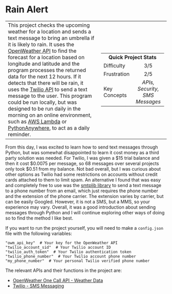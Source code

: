 # Rain Alert

<table border='0'>
<tr>
  <td>
  This project checks the upcoming weather for a location and sends a text message to bring an umbrella if it is likely to rain. It uses the <a href="https://openweathermap.org/api/one-call-api">OpenWeather API</a> to find the forecast for a location based on longitude and latitude and the program processes the returned data for the next 12 hours. If it detects that there will be rain, it uses the <a href="https://www.twilio.com/">Twilio API</a> to send a text message to the user. This program could be run locally, but was designed to be run daily in the morning on an online environment, such as <a href="https://aws.amazon.com/lambda/">AWS Lambda</a> or <a href="https://www.pythonanywhere.com/">PythonAnywhere</a>, to act as a daily reminder.
  </td>
  <td>
    <div>
      <table>
        <tr>
          <td align='center' colspan="2"><strong>Quick Project Stats</strong></td>
        </tr>
        <tr>
          <td>Difficulty</td>
          <td align='center'>3/5</td>
        </tr>
        <tr>
          <td>Frustration</td>
          <td align='center'>2/5</td>
        </tr>
        <tr>
          <td>Key Concepts</td>
          <td align='center'><em>APIs, Security, SMS Messages</em></td>
        </tr>
      </table>
    </div>
  </td>
</tr>
</table>

From this day, I was excited to learn how to send text messages through Python, but was somewhat disappointed to learn it cost money as a third party solution was needed. For Twilio, I was given a $15 trial balance and then it cost $0.0075 per message, so 68 messages over several projects only took $0.51 from my balance. Not bad overall, but I was curious about other options as Twilio had some restrictions on accounts without credit cards attached to them to limit spam. An alternative I found that was easy and completely free to use was the <a href="https://docs.python.org/3/library/smtplib.html">smtplib library</a> to send a text message to a phone number from an email, which just requires the phone number and the extension of the phone carrier. The extension varies by carrier, but can be easily Googled. However, it is not a SMS, but a MMS, so your experience may vary. Overall, it was a good introduction about sending messages through Python and I will continue exploring other ways of doing so to find the method I like best.

If you want to run the project yourself, you will need to make a `config.json` file with the following variables:

    "owm_api_key"  # Your key for the OpenWeather API
    "twilio_account_sid"  # Your Twilio account ID
    "twilio_auth_token"  # Your Twilio authentication token
    "twilio_phone_number"  # Your Twilio account phone number
    "my_phone_number"  # Your personal Twilio verified phone number

The relevant APIs and their functions in the project are:
- [OpenWeather One Call API - Weather Data](https://openweathermap.org/api/one-call-api)
- [Twilio - SMS Messaging](https://www.twilio.com/)
